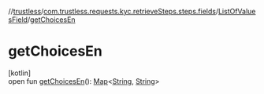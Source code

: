 //[trustless](../../../index.md)/[com.trustless.requests.kyc.retrieveSteps.steps.fields](../index.md)/[ListOfValuesField](index.md)/[getChoicesEn](get-choices-en.md)

# getChoicesEn

[kotlin]\
open fun [getChoicesEn](get-choices-en.md)(): [Map](https://kotlinlang.org/api/latest/jvm/stdlib/kotlin.collections/-map/index.html)&lt;[String](https://kotlinlang.org/api/latest/jvm/stdlib/kotlin/-string/index.html), [String](https://kotlinlang.org/api/latest/jvm/stdlib/kotlin/-string/index.html)&gt;
